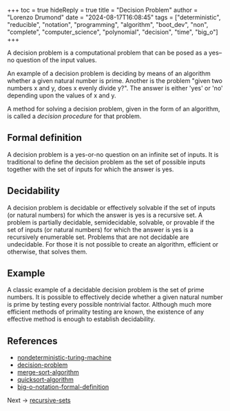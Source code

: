 +++
toc = true
hideReply = true
title = "Decision Problem"
author = "Lorenzo Drumond"
date = "2024-08-17T16:08:45"
tags = ["deterministic",  "reducible",  "notation",  "programming",  "algorithm",  "boot_dev",  "non",  "complete",  "computer_science",  "polynomial",  "decision",  "time",  "big_o"]
+++



A decision problem is a computational problem that can be posed as a yes–no question of the input values.

An example of a decision problem is deciding by means of an algorithm whether a given natural number is prime. Another is the problem "given two numbers x and y, does x evenly divide y?". The answer is either 'yes' or 'no' depending upon the values of x and y.

A method for solving a decision problem, given in the form of an algorithm, is called a *decision procedure* for that problem.

## Formal definition

A decision problem is a yes-or-no question on an infinite set of inputs. It is traditional to define the decision problem as the set of possible inputs together with the set of inputs for which the answer is yes.

## Decidability

A decision problem is decidable or effectively solvable if the set of inputs (or natural numbers) for which the answer is yes is a recursive set. A problem is partially decidable, semidecidable, solvable, or provable if the set of inputs (or natural numbers) for which the answer is yes is a recursively enumerable set. Problems that are not decidable are undecidable. For those it is not possible to create an algorithm, efficient or otherwise, that solves them.

## Example

A classic example of a decidable decision problem is the set of prime numbers. It is possible to effectively decide whether a given natural number is prime by testing every possible nontrivial factor. Although much more efficient methods of primality testing are known, the existence of any effective method is enough to establish decidability.

## References

- [nondeterministic-turing-machine](/wiki/nondeterministic-turing-machine/)
- [decision-problem](/wiki/decision-problem/)
- [merge-sort-algorithm](/wiki/merge-sort-algorithm/)
- [quicksort-algorithm](/wiki/quicksort-algorithm/)
- [big-o-notation-formal-definition](/wiki/big-o-notation-formal-definition/)

Next -> [recursive-sets](/wiki/recursive-sets/)
